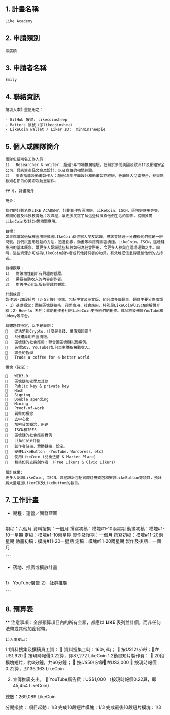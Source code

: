 ## 1. 計畫名稱
    Like Academy
    
## 2. 申請類別 
    推廣類
    
## 3. 申請者名稱
    Emily

## 4. 聯絡資訊
    請填入本計畫使用之：
    
    - GitHub 帳號: likecoinsheep
    - Matters 帳號（＠likecoinshee）
    - LikeCoin wallet / Liker ID:  minminsheepie

## 5. 個人或團隊簡介
```
團隊包括兩名工作人員：
1）	Researcher & writer: 超過5年市場推廣經驗，任職於多間美國及歐洲IT及網絡安全公司，具統籌產品文案及設計，以及宣傳的相關經驗。
2）	美術指導及動畫製作人：超過15年平面設計和動畫製作經驗，任職於大型電視台，參與無數知名節目的美術及動畫製作。

## 6. 計畫簡介

簡介：

我們的計劃名為LIKE ACADEMY，計劃創作與區塊鏈，LikeCoin，ISCN，區塊鏈應用等等，相關的普及科技教育短片及課程，讓更多民眾了解這些科技與他們生活的關係，從而推廣LikeCoin及ISCN等相關應用。

目標：
如果你嚐試過解釋區塊鏈或者LIkeCoin給你家人朋友認識，應該會試過十分鐘後他們還是一臉問號。我們試圖用輕鬆的方法，透過影像，動畫等科譜有關區塊鏈，LikeCoin，ISCN，區塊鏈應用的基本概念。讓更多人認識這些科技如何為社會所用，令更多人參與在這場運動之中。同時，這些資源亦可成為LikeCoin創作者或其他持份者的功具，有效地把信息傳遞給他們的支持者。

目標觀眾：
1）	對破壞性創新有興趣的觀眾。
2）	需要被動收入的內容創作者。
3）	對去中心化出版有興趣的觀眾。

計劃成品：
製作10-20段短片（3-5分鐘）模塊，包括中文及英文版，組合成多個題目，題目主要分為兩類 - 1）基礎概念：圍繞區塊鏈技術，貨幣應用，社會應用，特別是LikeCoin和ISCN的解說介紹；2）How-to 系列：幫助創作者利用LikeCoin支持他們的創作。成品將發佈於YouTube和Udemy等平台。

具體題目待定，以下是舉例：
	從法幣到Crypto，什麼是金錢，價值和國家？
	5分鐘弄明白區塊鏈。
	區塊鏈的社會應用：聯合國區塊鏈試點案例。
	黃標SOS，YouTuber如何自主賺取被動收入。
	課金的哲學
	Trade a coffee for a better world

模塊（待定）：
	
	WEB3.0
	區塊鏈加密學及其他 
	Public key & private key
	Hash
	Signing
	Double spending
	Mining
	Proof-of-work
	貨幣的概念
	去中心化
	加密貨幣概念，用途
	ISCN和IPFS
	區塊鏈的社會應用實例
	LikeCoin介紹
	創作者註冊，贊助鏈接，設定。
	安裝LikeButton （YouTube，Wordpress，etc）
	使用LikeCoin (兌換法幣 & Market Place)
	粉絲如何支持創作者 （Free Likers & Civic Likers）

預計成果: 
更多人認識LikeCoin, ISCN。課程設計包括實際註冊錢包和安裝LikeButton等項目，預計將大量增加LikerID及LikeButton的數目。

   ``` 

## 7. 工作計畫

- 期程：運營／開發藍圖
    ```
期程：六個月
資料搜集：一個月
撰寫初稿：模塊#1-10兩星期
動畫初稿：模塊#1-10一星期
定稿：模塊#1-10兩星期
製作及後期：一個月
撰寫初稿：模塊#11-20兩星期
動畫初稿：模塊#11-20一星期
定稿：模塊#11-20兩星期
製作及後期：一個月

    ```
    
- 落地、推廣或擴散計畫
    ```
1）	YouTube廣告
2）	社群推廣

    ```
   

## 8. 預算表

** 注意事項：全部預算項目內的所有金額，都應以 **LIKE** 表列並計價，而非任何法幣或其他加密貨幣。 

    1)人事支出：
1.1資料搜集及撰稿員工資：
	資料搜集工時：160小時；
	按$US12/小時；
	共$US1,920
	按現時報價0.22算，即87,272 LikeCoin
1.2動畫短片製作費：
	20段模塊短片，約3分鐘，共60分鐘；
	按$US50/分鐘
	共$US3,000
	按現時報價0.22算，即136,363 LikeCoin

2) 宣傳推廣支出。
	YouTube廣告費：US$1,000 （按現時報價0.22算，即45,454 LikeCoin）

總數：269,089 LikeCoin

分期撥款：
項目起動：1/3
完成10段短片模塊：1/3
完成最後10段短片模塊：1/3










